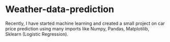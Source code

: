 # Weather-data-prediction
Recently, I have started machine learning and created a small project on car price prediction using many imports like Numpy, Pandas, Matplotilib, Sklearn (Logistic Regression).
